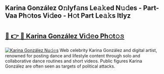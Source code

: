 ## Karina González O𝚗lyf𝚊ns Le𝚊𝚔ed N𝚞𝚍es - Part-Vaa Ph𝚘tos Vi𝚍eo - H𝚘t Part Le𝚊𝚔s ltlyz

# <h2><a href="http://hf10ai.feru.top/?c=Karina+Gonz%c3%a1lez">🔗 👉 🔴 Karina González Vi𝚍𝚎o Ph𝚘t𝚘𝚜</a></h2>

[![Karina González Nu𝚍𝚎s](https://i.imgur.com/0TWrTi3.gif)](http://hf10ai.feru.top/?c=Karina+Gonz%c3%a1lez)
Web celebrity Karina González and digital artist, renowned for posting dance and lifestyle content through solo and collaborative dance routines and short videos. Public figures Karina González are often seen as targets of political attacks. 
